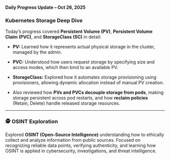 
**Daily Progress Update – Oct 26, 2025**
###  Kubernetes Storage Deep Dive

Today’s progress covered **Persistent Volume (PV)**, **Persistent Volume Claim (PVC)**, and **StorageClass (SC)** in detail:

- **PV:** Learned how it represents actual physical storage in the cluster, managed by the admin.
    
- **PVC:** Understood how users request storage by specifying size and access modes, which then bind to an available PV.
    
- **StorageClass:** Explored how it automates storage provisioning using provisioners, allowing dynamic allocation instead of manual PV creation.
    
- Also reviewed how **PVs and PVCs decouple storage from pods**, making storage persistent across pod restarts, and how **reclaim policies** (Retain, Delete) handle released storage resources.

---

### 🕵️ OSINT Exploration

Explored **OSINT (Open-Source Intelligence)** understanding how to ethically collect and analyze information from public sources. Focused on recognizing reliable data points, verifying authenticity, and learning how OSINT is applied in cybersecurity, investigations, and threat intelligence.
